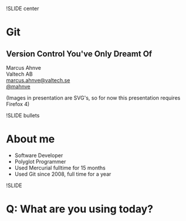 !SLIDE center

Git
===

Version Control You've Only Dreamt Of
-------------------------------------

Marcus Ahnve  
Valtech AB   
<marcus.ahnve@valtech.se>  
[@mahnve](http://www.twitter.com/mahnve)  

(Images in presentation are SVG's, so for now this presentation requires Firefox 4)

!SLIDE bullets

# About me 

* Software Developer
* Polyglot Programmer
* Used Mercurial fulltime for 15 months
* Used Git since 2008, full time for a year

!SLIDE 

# Q: What are you using today?
